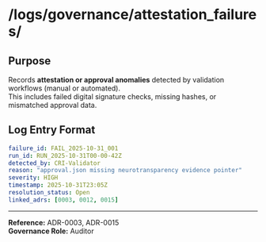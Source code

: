 # /logs/governance/attestation_failures/

## Purpose
Records **attestation or approval anomalies** detected by validation workflows (manual or automated).  
This includes failed digital signature checks, missing hashes, or mismatched approval data.

## Log Entry Format
```yaml
failure_id: FAIL_2025-10-31_001
run_id: RUN_2025-10-31T00-00-42Z
detected_by: CRI-Validator
reason: "approval.json missing neurotransparency evidence pointer"
severity: HIGH
timestamp: 2025-10-31T23:05Z
resolution_status: Open
linked_adrs: [0003, 0012, 0015]
```
---

**Reference:** ADR-0003, ADR-0015  
**Governance Role:** Auditor  
